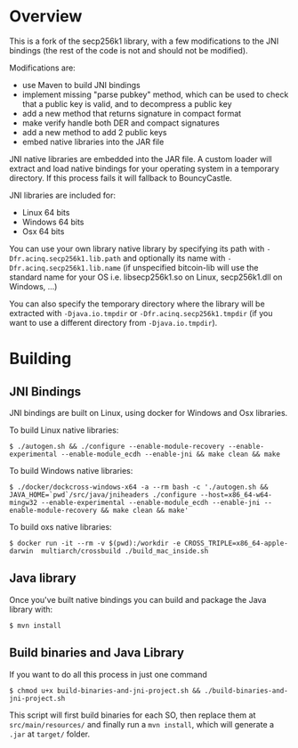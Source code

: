 # Overview

This is a fork of the secp256k1 library, with a few modifications to the JNI bindings (the rest of the code is not and should not be modified).

Modifications are:
- use Maven to build JNI bindings
- implement missing "parse pubkey" method, which can be used to check that a public key is valid, and to decompress a public key
- add a new method that returns signature in compact format
- make verify handle both DER and compact signatures
- add a new method to add 2 public keys
- embed native libraries into the JAR file

JNI native libraries are embedded into the JAR file. A custom loader will extract and load native bindings for your operating system
in a temporary directory. If this process fails it will fallback to BouncyCastle.

JNI libraries are included for:
- Linux 64 bits
- Windows 64 bits
- Osx 64 bits

You can use your own library native library by specifying its path with `-Dfr.acinq.secp256k1.lib.path` and optionally its name with `-Dfr.acinq.secp256k1.lib.name` (if unspecified
bitcoin-lib will use the standard name for your OS i.e. libsecp256k1.so on Linux, secp256k1.dll on Windows, ...)

You can also specify the temporary directory where the library will be extracted with `-Djava.io.tmpdir` or `-Dfr.acinq.secp256k1.tmpdir` (if you want to use a different
directory from `-Djava.io.tmpdir`).

# Building

## JNI Bindings

JNI bindings are built on Linux, using docker for Windows and Osx libraries.

To build Linux native libraries:
```
$ ./autogen.sh && ./configure --enable-module-recovery --enable-experimental --enable-module_ecdh --enable-jni && make clean && make
```

To build Windows native libraries:
```
$ ./docker/dockcross-windows-x64 -a --rm bash -c './autogen.sh && JAVA_HOME=`pwd`/src/java/jniheaders ./configure --host=x86_64-w64-mingw32 --enable-experimental --enable-module_ecdh --enable-jni --enable-module-recovery && make clean && make'
```

To build oxs native libraries:
```
$ docker run -it --rm -v $(pwd):/workdir -e CROSS_TRIPLE=x86_64-apple-darwin  multiarch/crossbuild ./build_mac_inside.sh
```

## Java library

Once you've built native bindings you can build and package the Java library with:
```
$ mvn install
```

## Build binaries and Java Library

If you want to do all this process in just one command 

    $ chmod u+x build-binaries-and-jni-project.sh && ./build-binaries-and-jni-project.sh

This script will first build binaries for each SO, then replace them at `src/main/resources/` and finally run a `mvn install`, which will generate a `.jar` at `target/` folder.